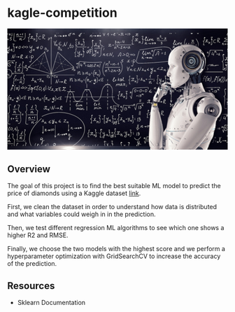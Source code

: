 # kagle-competition

![alt imagen](Input/machine-learning.jpg)

## Overview


The goal of this project is to find the best suitable ML model to predict the price of diamonds using a Kaggle dataset [link](https://www.kaggle.com/c/diamonds-datamad0620).

First, we clean the dataset in order to understand how data is distributed and what variables could weigh in in the prediction.

Then, we test different regression ML algorithms to see which one shows a higher R2 and RMSE.

Finally, we choose the two models with the highest score and we perform a hyperparameter optimization with GridSearchCV to increase the accuracy of the prediction.



## Resources

* Sklearn Documentation 
